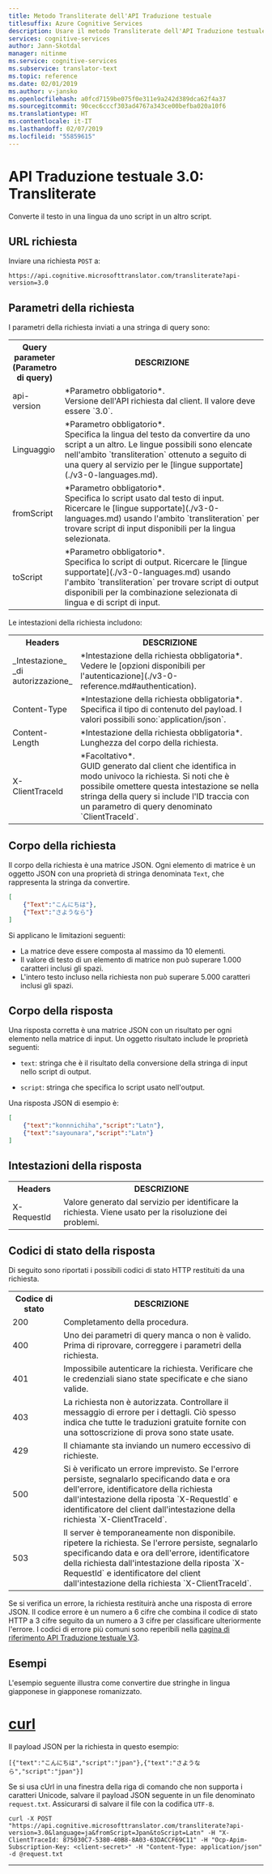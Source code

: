 ```yaml
---
title: Metodo Transliterate dell'API Traduzione testuale
titlesuffix: Azure Cognitive Services
description: Usare il metodo Transliterate dell'API Traduzione testuale.
services: cognitive-services
author: Jann-Skotdal
manager: nitinme
ms.service: cognitive-services
ms.subservice: translator-text
ms.topic: reference
ms.date: 02/01/2019
ms.author: v-jansko
ms.openlocfilehash: a0fcd7159be075f0e311e9a242d389dca62f4a37
ms.sourcegitcommit: 90cec6cccf303ad4767a343ce00befba020a10f6
ms.translationtype: HT
ms.contentlocale: it-IT
ms.lasthandoff: 02/07/2019
ms.locfileid: "55859615"
---
```

# <a name="translator-text-api-30-transliterate"></a>API Traduzione testuale 3.0: Transliterate

Converte il testo in una lingua da uno script in un altro script.

## <a name="request-url"></a>URL richiesta

Inviare una richiesta `POST` a:

```HTTP
https://api.cognitive.microsofttranslator.com/transliterate?api-version=3.0
```

## <a name="request-parameters"></a>Parametri della richiesta

I parametri della richiesta inviati a una stringa di query sono:

<table width="100%">
  <th width="20%">Query parameter (Parametro di query)</th>
  <th>DESCRIZIONE</th>
  <tr>
    <td>api-version</td>
    <td>*Parametro obbligatorio*.<br/>Versione dell'API richiesta dal client. Il valore deve essere `3.0`.</td>
  </tr>
  <tr>
    <td>Linguaggio</td>
    <td>*Parametro obbligatorio*.<br/>Specifica la lingua del testo da convertire da uno script a un altro. Le lingue possibili sono elencate nell'ambito `transliteration` ottenuto a seguito di una query al servizio per le [lingue supportate](./v3-0-languages.md).</td>
  </tr>
  <tr>
    <td>fromScript</td>
    <td>*Parametro obbligatorio*.<br/>Specifica lo script usato dal testo di input. Ricercare le [lingue supportate](./v3-0-languages.md) usando l'ambito `transliteration` per trovare script di input disponibili per la lingua selezionata.</td>
  </tr>
  <tr>
    <td>toScript</td>
    <td>*Parametro obbligatorio*.<br/>Specifica lo script di output. Ricercare le [lingue supportate](./v3-0-languages.md) usando l'ambito `transliteration` per trovare script di output disponibili per la combinazione selezionata di lingua e di script di input.</td>
  </tr>
</table> 

Le intestazioni della richiesta includono:

<table width="100%">
  <th width="20%">Headers</th>
  <th>DESCRIZIONE</th>
  <tr>
    <td>_Intestazione_<br/>_di autorizzazione_</td>
    <td>*Intestazione della richiesta obbligatoria*.<br/>Vedere le [opzioni disponibili per l'autenticazione](./v3-0-reference.md#authentication).</td>
  </tr>
  <tr>
    <td>Content-Type</td>
    <td>*Intestazione della richiesta obbligatoria*.<br/>Specifica il tipo di contenuto del payload. I valori possibili sono:`application/json`.</td>
  </tr>
  <tr>
    <td>Content-Length</td>
    <td>*Intestazione della richiesta obbligatoria*.<br/>Lunghezza del corpo della richiesta.</td>
  </tr>
  <tr>
    <td>X-ClientTraceId</td>
    <td>*Facoltativo*.<br/>GUID generato dal client che identifica in modo univoco la richiesta. Si noti che è possibile omettere questa intestazione se nella stringa della query si include l'ID traccia con un parametro di query denominato `ClientTraceId`.</td>
  </tr>
</table> 

## <a name="request-body"></a>Corpo della richiesta

Il corpo della richiesta è una matrice JSON. Ogni elemento di matrice è un oggetto JSON con una proprietà di stringa denominata `Text`, che rappresenta la stringa da convertire.

```json
[
    {"Text":"こんにちは"},
    {"Text":"さようなら"}
]
```

Si applicano le limitazioni seguenti:

* La matrice deve essere composta al massimo da 10 elementi.
* Il valore di testo di un elemento di matrice non può superare 1.000 caratteri inclusi gli spazi.
* L'intero testo incluso nella richiesta non può superare 5.000 caratteri inclusi gli spazi.

## <a name="response-body"></a>Corpo della risposta

Una risposta corretta è una matrice JSON con un risultato per ogni elemento nella matrice di input. Un oggetto risultato include le proprietà seguenti:

  * `text`: stringa che è il risultato della conversione della stringa di input nello script di output.
  
  * `script`: stringa che specifica lo script usato nell'output.

Una risposta JSON di esempio è:

```json
[
    {"text":"konnnichiha","script":"Latn"},
    {"text":"sayounara","script":"Latn"}
]
```

## <a name="response-headers"></a>Intestazioni della risposta

<table width="100%">
  <th width="20%">Headers</th>
  <th>DESCRIZIONE</th>
  <tr>
    <td>X-RequestId</td>
    <td>Valore generato dal servizio per identificare la richiesta. Viene usato per la risoluzione dei problemi.</td>
  </tr>
</table> 

## <a name="response-status-codes"></a>Codici di stato della risposta

Di seguito sono riportati i possibili codici di stato HTTP restituiti da una richiesta. 

<table width="100%">
  <th width="20%">Codice di stato</th>
  <th>DESCRIZIONE</th>
  <tr>
    <td>200</td>
    <td>Completamento della procedura.</td>
  </tr>
  <tr>
    <td>400</td>
    <td>Uno dei parametri di query manca o non è valido. Prima di riprovare, correggere i parametri della richiesta.</td>
  </tr>
  <tr>
    <td>401</td>
    <td>Impossibile autenticare la richiesta. Verificare che le credenziali siano state specificate e che siano valide.</td>
  </tr>
  <tr>
    <td>403</td>
    <td>La richiesta non è autorizzata. Controllare il messaggio di errore per i dettagli. Ciò spesso indica che tutte le traduzioni gratuite fornite con una sottoscrizione di prova sono state usate.</td>
  </tr>
  <tr>
    <td>429</td>
    <td>Il chiamante sta inviando un numero eccessivo di richieste.</td>
  </tr>
  <tr>
    <td>500</td>
    <td>Si è verificato un errore imprevisto. Se l'errore persiste, segnalarlo specificando data e ora dell'errore, identificatore della richiesta dall'intestazione della riposta `X-RequestId` e identificatore del client dall'intestazione della richiesta `X-ClientTraceId`.</td>
  </tr>
  <tr>
    <td>503</td>
    <td>Il server è temporaneamente non disponibile. ripetere la richiesta. Se l'errore persiste, segnalarlo specificando data e ora dell'errore, identificatore della richiesta dall'intestazione della riposta `X-RequestId` e identificatore del client dall'intestazione della richiesta `X-ClientTraceId`.</td>
  </tr>
</table> 

Se si verifica un errore, la richiesta restituirà anche una risposta di errore JSON. Il codice errore è un numero a 6 cifre che combina il codice di stato HTTP a 3 cifre seguito da un numero a 3 cifre per classificare ulteriormente l'errore. I codici di errore più comuni sono reperibili nella [pagina di riferimento API Traduzione testuale V3](https://docs.microsoft.com/azure/cognitive-services/translator/reference/v3-0-reference#errors). 

## <a name="examples"></a>Esempi

L'esempio seguente illustra come convertire due stringhe in lingua giapponese in giapponese romanizzato.

# <a name="curltabcurl"></a>[curl](#tab/curl)

Il payload JSON per la richiesta in questo esempio:

```
[{"text":"こんにちは","script":"jpan"},{"text":"さようなら","script":"jpan"}]
```

Se si usa cUrl in una finestra della riga di comando che non supporta i caratteri Unicode, salvare il payload JSON seguente in un file denominato `request.txt`. Assicurarsi di salvare il file con la codifica `UTF-8`.

```
curl -X POST "https://api.cognitive.microsofttranslator.com/transliterate?api-version=3.0&language=ja&fromScript=Jpan&toScript=Latn" -H "X-ClientTraceId: 875030C7-5380-40B8-8A03-63DACCF69C11" -H "Ocp-Apim-Subscription-Key: <client-secret>" -H "Content-Type: application/json" -d @request.txt
```

---
